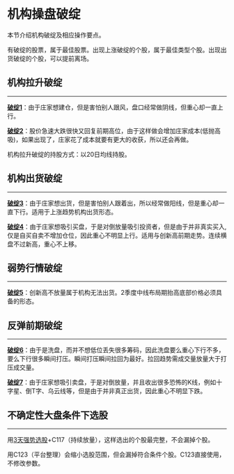 # 机构操盘破绽

本节介绍机构破绽及相应操作要点。

有破绽的股票，属于最佳股票。出现上涨破绽的个股，属于最佳类型个股。出现出货破绽的个股，可以提前离场。

## 机构拉升破绽

---

**[破绽1](pz1.md)**：由于庄家想建仓，但是害怕别人跟风，盘口经常做阴线，但重心却一直上行。

**[破绽2](pz2.md)**：股价急速大跌很快又回复前期高位，由于这样做会增加庄家成本(低抛高吸)，如果出现了，庄家花了成本就要有更大的收获，所以还会再做。

机构拉升破绽的持股方式：以20日均线持股。

## 机构出货破绽

---

**[破绽3](pz3.md)**：由于庄家想出货，但是害怕别人跟着出，所以经常做阳线，但是重心却一直下行。适用于上涨趋势机构出货形态。

**[破绽4](pz4.md)**：由于庄家想吸引买盘，于是对倒放量吸引投资者，但是由于并非真实买入,仅是自买自卖不增加仓位，因此重心不明显上行。适用与创新高前期走势。连续横盘不过新高，重心不上移。

## 弱势行情破绽

---

**[破绽5](pz5.md)**：创新高不放量属于机构无法出货。2季度中线布局期抬高底部价格必须具备的形态。

## 反弹前期破绽

---

**[破绽6](pz6.md)**：由于是洗盘，而并不想低位丢失很多筹码，因此洗盘要么重心下行不多，要么下行很多瞬间打压。瞬间打压瞬间拉回为最好。拉回趋势需成交量放量大于打压成交量。

**[破绽7](pz7.md)**：由于庄家想吸引卖盘，于是对倒放量，并且收出很多恐怖的K线，例如十字星、倒T字、乌云线等，但是由于并非真正出货，因此重心不明显下跌。

## 不确定性大盘条件下选股

---

用[3天强势选股](../appendix/formula.md)+C117（持续放量），这样选出的个股最完整，不会漏掉个股。

用C123（平台整理）会缩小选股范围，但会漏掉符合条件个股。C123直接使用，不修改参数。
